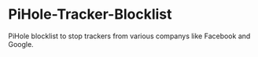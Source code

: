 # PiHole-Tracker-Blocklist
PiHole blocklist to stop trackers from various companys like Facebook and Google.

